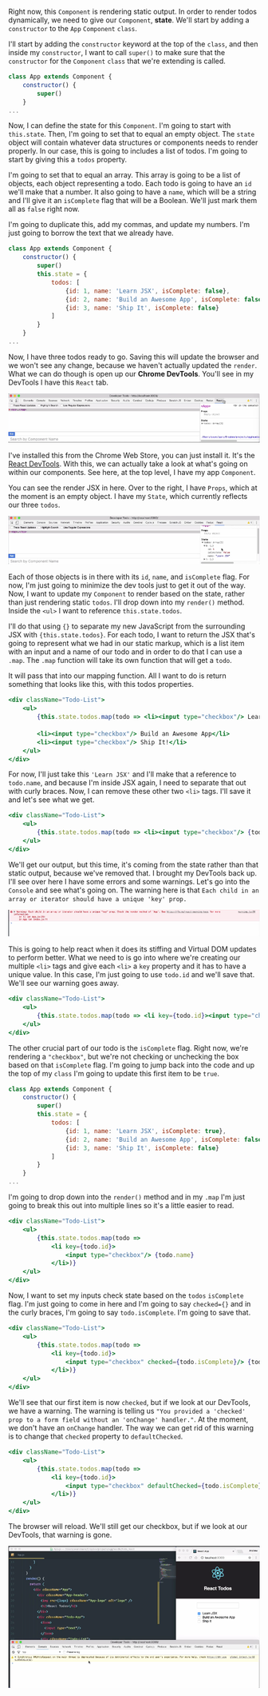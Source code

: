 Right now, this `Component` is rendering static output. In order to render todos dynamically, we need to give our `Component`, **state**. We'll start by adding a `constructor` to the `App` `Component` `class`.

I'll start by adding the `constructor` keyword at the top of the `class`, and then inside my `constructor`, I want to call `super()` to make sure that the `constructor` for the `Component` `class` that we're extending is called.

```jsx
class App extends Component {
    constructor() {
        super()
    }
...
```

Now, I can define the state for this `Component`. I'm going to start with `this.state`. Then, I'm going to set that to equal an empty object. The `state` object will contain whatever data structures or components needs to render properly. In our case, this is going to includes a list of todos. I'm going to start by giving this a `todos` property.

I'm going to set that to equal an array. This array is going to be a list of objects, each object representing a todo. Each todo is going to have an `id` we'll make that a number. It also going to have a `name`, which will be a string and I'll give it an `isComplete` flag that will be a Boolean. We'll just mark them all as `false` right now.

I'm going to duplicate this, add my commas, and update my numbers. I'm just going to borrow the text that we already have.

```jsx
class App extends Component {
    constructor() {
        super()
        this.state = {
            todos: [
                {id: 1, name: 'Learn JSX', isComplete: false},
                {id: 2, name: 'Build an Awesome App', isComplete: false},
                {id: 3, name: 'Ship It', isComplete: false}
            ]
        }
    }
...
```

Now, I have three todos ready to go. Saving this will update the browser and we won't see any change, because we haven't actually updated the `render`. What we can do though is open up our **Chrome DevTools**. You'll see in my DevTools I have this `React` tab.

![React Tab](../images/react-render-a-react-ui-based-on-initial-state-react-tab.png)

I've installed this from the Chrome Web Store, you can just install it. It's the [React DevTools](https://chrome.google.com/webstore/detail/react-developer-tools/fmkadmapgofadopljbjfkapdkoienihi?hl=en). With this, we can actually take a look at what's going on within our components. See here, at the top level, I have my app `Component`.

You can see the render JSX in here. Over to the right, I have `Props`, which at the moment is an empty object. I have my `State`, which currently reflects our three `todos`.

![State Panel](../images/react-render-a-react-ui-based-on-initial-state-three-todos.png)

Each of those objects is in there with its `id`, `name`, and `isComplete` flag. For now, I'm just going to minimize the dev tools just to get it out of the way. Now, I want to update my `Component` to render based on the state, rather than just rendering static `todos`. I'll drop down into my `render()` method. Inside the `<ul>` I want to reference `this.state.todos`.

I'll do that using `{}` to separate my new JavaScript from the surrounding JSX with `{this.state.todos}`. For each todo, I want to return the JSX that's going to represent what we had in our static markup, which is a list item with an input and a name of our todo and in order to do that I can use a `.map`. The `.map` function will take its own function that will get a `todo`.

It will pass that into our mapping function. All I want to do is return something that looks like this, with this todos properties. 

```jsx
<div className="Todo-List">
    <ul>
        {this.state.todos.map(todo => <li><input type="checkbox"/> Learn JSX</li>)}
        
        <li><input type="checkbox"/> Build an Awesome App</li>
        <li><input type="checkbox"/> Ship It!</li>
    </ul>
</div>  
```

For now, I'll just take this `'Learn JSX'` and I'll make that a reference to `todo.name`, and because I'm inside JSX again, I need to separate that out with curly braces. Now, I can remove these other two `<li>` tags. I'll save it and let's see what we get.

```jsx
<div className="Todo-List">
    <ul>
        {this.state.todos.map(todo => <li><input type="checkbox"/> {todo.name}</li>)}
    </ul>
</div>  
```

We'll get our output, but this time, it's coming from the state rather than that static output, because we've removed that. I brought my DevTools back up. I'll see over here I have some errors and some warnings. Let's go into the `Console` and see what's going on. The warning here is that `Each child in an array or iterator should have a unique 'key' prop.`

![Error Message](../images/react-render-a-react-ui-based-on-initial-state-error.png)

This is going to help react when it does its stiffing and Virtual DOM updates to perform better. What we need to is go into where we're creating our multiple `<li>` tags and give each `<li>` a `key` property and it has to have a unique value. In this case, I'm just going to use `todo.id` and we'll save that. We'll see our warning goes away.

```jsx
<div className="Todo-List">
    <ul>
        {this.state.todos.map(todo => <li key={todo.id}><input type="checkbox"/> {todo.name}</li>)}
    </ul>
</div>  
```

The other crucial part of our todo is the `isComplete` flag. Right now, we're rendering a `"checkbox"`, but we're not checking or unchecking the box based on that `isComplete` flag. I'm going to jump back into the code and up the top of my `class` I'm going to update this first item to be `true`.

```jsx
class App extends Component {
    constructor() {
        super()
        this.state = {
            todos: [
                {id: 1, name: 'Learn JSX', isComplete: true},
                {id: 2, name: 'Build an Awesome App', isComplete: false},
                {id: 3, name: 'Ship It', isComplete: false}
            ]
        }
    }
...
```

I'm going to drop down into the `render()` method and in my `.map` I'm just going to break this out into multiple lines so it's a little easier to read.

```jsx
<div className="Todo-List">
    <ul>
        {this.state.todos.map(todo => 
            <li key={todo.id}>
                <input type="checkbox"/> {todo.name}
            </li>)}
    </ul>
</div>  
```

Now, I want to set my inputs check state based on the `todos` `isComplete` flag. I'm just going to come in here and I'm going to say `checked={}` and in the curly braces, I'm going to say `todo.isComplete`. I'm going to save that.

```jsx
<div className="Todo-List">
    <ul>
        {this.state.todos.map(todo => 
            <li key={todo.id}>
                <input type="checkbox" checked={todo.isComplete}/> {todo.name}
            </li>)}
    </ul>
</div>  
```

We'll see that our first item is now `checked`, but if we look at our DevTools, we have a warning. The warning is telling us `"You provided a 'checked' prop to a form field without an 'onChange' handler."`. At the moment, we don't have an `onChange` handler. The way we can get rid of this warning is to change that `checked` property to `defaultChecked`.

```jsx
<div className="Todo-List">
    <ul>
        {this.state.todos.map(todo => 
            <li key={todo.id}>
                <input type="checkbox" defaultChecked={todo.isComplete}/> {todo.name}
            </li>)}
    </ul>
</div>  
```

The browser will reload. We'll still get our checkbox, but if we look at our DevTools, that warning is gone.

![Complete](../images/react-render-a-react-ui-based-on-initial-state-complete.png)